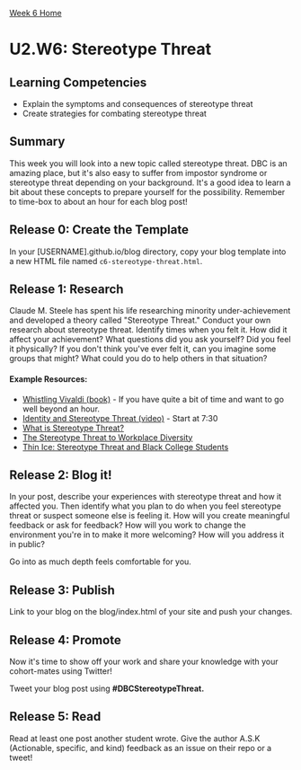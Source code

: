 [Week 6 Home](./)

# U2.W6: Stereotype Threat

## Learning Competencies
- Explain the symptoms and consequences of stereotype threat
- Create strategies for combating stereotype threat

## Summary
This week you will look into a new topic called stereotype threat. DBC is an amazing place, but it's also easy
to suffer from impostor syndrome or stereotype threat depending on your background. It's a good idea to learn a bit about these concepts to prepare yourself for the possibility. Remember to time-box to about an hour for each blog post!

## Release 0: Create the Template

In your [USERNAME].github.io/blog directory, copy your blog template into a new HTML file named `c6-stereotype-threat.html`.

## Release 1: Research

Claude M. Steele has spent his life researching minority under-achievement and developed a theory called "Stereotype Threat." Conduct your own research about stereotype threat. Identify times when you felt it. How did it affect your achievement? What questions did you ask yourself? Did you feel it physically? If you don't think you've ever felt it, can you imagine some groups that might? What could you do to help others in that situation?

#### Example Resources:
- [Whistling Vivaldi (book)](http://www.amazon.com/Whistling-Vivaldi-Stereotypes-Affect-Issues/dp/0393339726) - If you have quite a bit of time and want to go well beyond an hour.
- [Identity and Stereotype Threat (video)](https://www.youtube.com/watch?v=q1fzIuuXlkk) - Start at 7:30
- [What is Stereotype Threat?](http://www.reducingstereotypethreat.org/definition.html)
- [The Stereotype Threat to Workplace Diversity](http://www.diversityinc.com/diversity-events/the-stereotype-threat-dr-claude-steele-mesmerizes-audience-video/)
- [Thin Ice: Stereotype Threat and Black College Students](http://www.theatlantic.com/magazine/archive/1999/08/thin-ice-stereotype-threat-and-black-college-students/304663/)

## Release 2: Blog it!

In your post, describe your experiences with stereotype threat and how it affected you. Then identify what you plan to do when you feel stereotype threat or suspect someone else is feeling it. How will you create meaningful feedback or ask for feedback? How will you work to change the environment you're in to make it more welcoming? How will you address it in public?

Go into as much depth feels comfortable for you.

## Release 3: Publish
Link to your blog on the blog/index.html of your site and push your changes.

## Release 4: Promote
Now it's time to show off your work and share your knowledge with your cohort-mates using Twitter!

Tweet your blog post using **#DBCStereotypeThreat.**

## Release 5: Read
Read at least one post another student wrote. Give the author A.S.K (Actionable, specific, and kind) feedback as an issue on their repo or a tweet!
